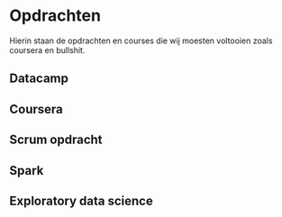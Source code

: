 # Opdrachten

Hierin staan de opdrachten en courses die wij moesten voltooien zoals coursera en bullshit.

## Datacamp

## Coursera

## Scrum opdracht

## Spark

## Exploratory data science
